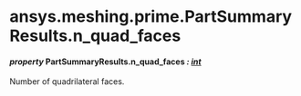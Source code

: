 <a id="ansys-meshing-prime-partsummaryresults-n-quad-faces"></a>

# ansys.meshing.prime.PartSummaryResults.n_quad_faces

<a id="ansys.meshing.prime.PartSummaryResults.n_quad_faces"></a>

#### *property* PartSummaryResults.n_quad_faces *: [int](https://docs.python.org/3.11/library/functions.html#int)*

Number of quadrilateral faces.

<!-- !! processed by numpydoc !! -->
